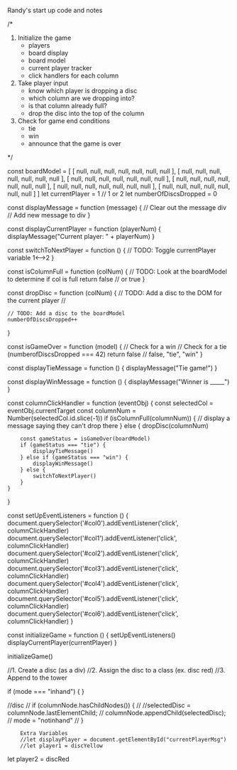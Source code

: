
Randy's start up code and notes

/*

1. Initialize the game
    - players
    - board display
    - board model
    - current player tracker
    - click handlers for each column
2. Take player input
    - know which player is dropping a disc
    - which column are we dropping into?
    - is that column already full?
    - drop the disc into the top of the column
3. Check for game end conditions
    - tie
    - win
    - announce that the game is over

*/

const boardModel = [
    [ null, null, null, null, null, null, null ],
    [ null, null, null, null, null, null, null ],
    [ null, null, null, null, null, null, null ],
    [ null, null, null, null, null, null, null ],
    [ null, null, null, null, null, null, null ],
    [ null, null, null, null, null, null, null ]
]
let currentPlayer = 1 // 1 or 2
let numberOfDiscsDropped = 0

const displayMessage = function (message) {
    // Clear out the message div
    // Add new message to div
}

const displayCurrentPlayer = function (playerNum) {
    displayMessage("Current player: " + playerNum)
}


const switchToNextPlayer = function () {
    //     TODO: Toggle currentPlayer variable 1<-->2
}


const isColumnFull = function (colNum) {
    // TODO: Look at the boardModel to determine if col is full
    return false // or true
}

const dropDisc = function (colNum) {
    // TODO: Add a disc to the DOM for the current player
    // <div class="disc red"></div>
    
    // TODO: Add a disc to the boardModel
    numberOfDiscsDropped++
}

const isGameOver = function (model) {
    // Check for a win
    // Check for a tie (numberofDiscsDropped === 42)
    return false // false, "tie", "win"
}

const displayTieMessage = function () {
    displayMessage("Tie game!")
}

const displayWinMessage = function () {
    displayMessage("Winner is _____")    
}


const columnClickHandler = function (eventObj) {
    const selectedCol = eventObj.currentTarget
    const columnNum = Number(selectedCol.id.slice(-1))
    if (isColumnFull(columnNum)) {
        // display a message saying they can't drop there
    } else {
        dropDisc(columnNum)

        const gameStatus = isGameOver(boardModel)
        if (gameStatus === "tie") {
            displayTieMessage()
        } else if (gameStatus === "win") {
            displayWinMessage()
        } else {
            switchToNextPlayer()
        }
    }
}

const setUpEventListeners = function () {
    document.querySelector('#col0').addEventListener('click', columnClickHandler)
    document.querySelector('#col1').addEventListener('click', columnClickHandler)
    document.querySelector('#col2').addEventListener('click', columnClickHandler)
    document.querySelector('#col3').addEventListener('click', columnClickHandler)
    document.querySelector('#col4').addEventListener('click', columnClickHandler)
    document.querySelector('#col5').addEventListener('click', columnClickHandler)
    document.querySelector('#col6').addEventListener('click', columnClickHandler)
}

const initializeGame = function () {
    setUpEventListeners()
    displayCurrentPlayer(currentPlayer)
}

initializeGame()




//1. Create a disc (as a div)
//2. Assign the disc to a class (ex. disc red)
//3. Append to the tower




if (mode === "inhand") {
    }

//disc
        // if (columnNode.hasChildNodes()) {
        //     //selectedDisc = columnNode.lastElementChild;
        //     columnNode.appendChild(selectedDisc);
        //     mode = "notinhand"
        // }

        Extra Variables
        //let displayPlayer = document.getElementById("currentPlayerMsg")
        //let player1 = discYellow
let player2 = discRed